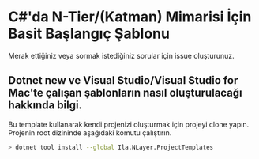 #  C#'da N-Tier/(Katman) Mimarisi İçin Basit Başlangıç Şablonu
Merak ettiğiniz veya sormak istediğiniz sorular için issue oluşturunuz.


## Dotnet new ve Visual Studio/Visual Studio for Mac'te çalışan şablonların nasıl oluşturulacağı hakkında bilgi.

Bu template kullanarak kendi projenizi oluşturmak için projeyi clone yapın. Projenin root dizininde aşağıdaki komutu çalıştırın.

```bash
> dotnet tool install --global Ila.NLayer.ProjectTemplates
```
